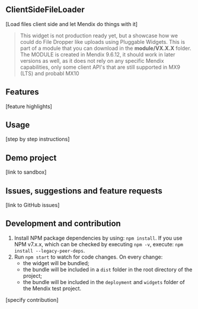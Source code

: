 ## ClientSideFileLoader

[Load files client side and let Mendix do things with it]

> This widget is not production ready yet, but a showcase how we could do File Dropper like uploads using Pluggable Widgets. This is part of a module that you can download in the **module/VX.X.X** folder.
> The MODULE is created in Mendix 9.6.12, it should work in later versions as well, as it does not rely on any specific Mendix capabilities, only some client API's that are still supported in MX9 (LTS) and probabl MX10

## Features
[feature highlights]

## Usage
[step by step instructions]

## Demo project
[link to sandbox]

## Issues, suggestions and feature requests
[link to GitHub issues]

## Development and contribution

1. Install NPM package dependencies by using: `npm install`. If you use NPM v7.x.x, which can be checked by executing `npm -v`, execute: `npm install --legacy-peer-deps`.
1. Run `npm start` to watch for code changes. On every change:
    - the widget will be bundled;
    - the bundle will be included in a `dist` folder in the root directory of the project;
    - the bundle will be included in the `deployment` and `widgets` folder of the Mendix test project.

[specify contribution]
